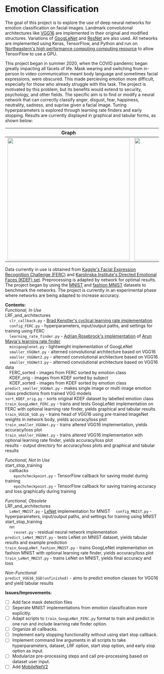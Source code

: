 # Emotion Classification

The goal of this project is to explore the use of deep neural networks for emotion classification on facial images. Landmark convolutonal architectures like [VGG16](https://arxiv.org/abs/1409.1556) are implemented in their original and modified structures. Variations of [GoogLeNet](https://static.googleusercontent.com/media/research.google.com/en//pubs/archive/43022.pdf) and [ResNet](https://arxiv.org/abs/1512.03385) are also used. All networks are implemented using Keras, TensorFlow, and Python and run on [Northeastern's high performance computing computing resource](https://rc-docs.northeastern.edu/en/latest/welcome/welcome.html) to allow TensorFlow to use a GPU.

This project began in summer 2020, when the COVID pandemic began greatly impacting all facets of life. Mask wearing and switching from in-person to video communication meant body language and sometimes facial expressions, were obscured. This made percieving emotion more difficult, especially for those who already struggle with this task. The project is motivated by this problem, but its benefits would extend to security, psychology, and other fields. The specific aim is to find or modify a neural network that can correctly classify anger, disgust, fear, happiness, neutrality, sadness, and suprise given a facial image. Tuning hyperparameters is explored through learning rate finders and early stopping. Results are currently displayed in graphical and tabular forms, as shown below:

Graph                  |  Report
:-------------------------:|:-------------------------:
<img src="https://github.com/joeyhark/emotion_classification/blob/master/results/smaller_VGGNet2_FERC.png" width="400">  |  <img src="https://github.com/joeyhark/emotion_classification/blob/master/results/smaller_VGGNet2_FERC_report.png" width="400">

Data currently in use is obtained from [Kaggle's Facial Expression Recognition Challenge (FERC)](https://www.kaggle.com/c/challenges-in-representation-learning-facial-expression-recognition-challenge/data) and [Karolinska Institute's Directed Emotional Faces (KDEF) set](https://www.kdef.se/home/aboutKDEF.html). Preprocessing is adapted by network for optimal results. The project began by using the [MNIST](http://yann.lecun.com/exdb/mnist/) and [fashion MNIST](https://github.com/zalandoresearch/fashion-mnist/tree/master/data) datasets to benchmark the networks. The project is currently in an experimental phase where networks are being adapted to increase accuracy.

**Contents:**  
*Functional, In Use*  
LRF_and_architectures  
&ensp;&ensp;`clr_callback.py` - [Brad Kenstler's cyclical learning rate implementation](https://github.com/bckenstler/CLR)   
&ensp;&ensp;`config_FERC.py` - hyperparameters, input/output paths, and settings for training using FERC  
&ensp;&ensp;`learning_rate_finder.py` - [Adrian Rosebrock's implementation](https://www.pyimagesearch.com/2019/08/05/keras-learning-rate-finder/) of [Arun Mayia's learning rate finder](https://github.com/amaiya/ktrain/blob/master/ktrain/lroptimize/lrfinder.py)  
&ensp;&ensp;`minigooglenet.py` - lightweight implementation of GoogLeNet  
&ensp;&ensp;`smaller_VGGNet.py` - alterned convolutional architecture based on VGG16  
&ensp;&ensp;`smaller_VGGNet2.py` - alterned convolutional architecture based on VGG16  
&ensp;&ensp;`smaller_VGGNet3.py` - alterned convolutional architecture based on VGG16  
data  
&ensp;&ensp;FERC_sorted - images from FERC sorted by emotion class  
&ensp;&ensp;KDEF_orig - images from KDEF sorted by subject  
&ensp;&ensp;KDEF_sorted - images from KDEF sorted by emotion class  
`predict_smaller_VGGNet.py` - makes single image or multi image emotion class predictions from trained VGG models  
`sort_KDEF_orig.py` - sorts original KDEF dataset by labelled emotion class  
`train_GoogLeNet_FERC.py` - trains and tests GoogLeNet implementation on FERC with optional learning rate finder, yields graphical and tabular results  
`train_VGG16_SGD.py` - trains head of VGG16 using pre-trained ImageNet weights in network body, yields accuracy/loss plot  
`train_smaller_VGGNet.py` - trains altered VGG16 implementation, yields accuracy/loss plot  
`train_smaller_VGGNet.py` - trains altered VGG16 implementation with optional learning rate finder, yields accuracy/loss plot  
results - output directory for accuracy/loss plots and graphical and tabular results  

*Functional, Not In Use*  
start_stop_training  
&ensp;&ensp;callbacks  
&ensp;&ensp;&ensp;&ensp;`epochcheckpoint.py` - TensorFlow callback for saving model during training  
&ensp;&ensp;&ensp;&ensp;`epochcheckpoint.py` - TensorFlow callback for saving training accuracy and loss graphically during training  

*Functional, Obsolete*   
LRF_and_architectures  
&ensp;&ensp;`LeNet_MNIST.py` -  [LeNet](http://yann.lecun.com/exdb/publis/pdf/lecun-98.pdf) implementation for MNIST 
&ensp;&ensp;`config_MNIST.py` -  hyperparameters, input/output paths, and settings for training using MNIST  
start_stop_training  
&ensp;&ensp;nn  
&ensp;&ensp;&ensp;&ensp;`resnet.py` - residual neural network implementation  
`predict_LeNet_MNIST.py` - tests LeNet on MNIST dataset, yields tabular results and example prediction  
`train_GoogLeNet_fashion_MNIST.py` - trains GoogLeNet implementation on fashion MNIST with optional learning rate finder, yields accuracy/loss plot  
`train_LeNet_MNIST.py` - trains LeNet on MNIST, yields final accuracy and loss

*Non-Functional*  
`predict_VGG16_SGD(unfinished)` - aims to predict emotion classes for VGG16 and yield tabular results  

**Issues/Improvements:**  
- [ ] Add face mask detection files
- [ ] Seperate MNIST implementations from emotion classification more explicitly.
- [ ] Adapt scripts to `train_GoogLeNet_FERC.py` format to train and predict in one run and include learning rate finder option.
- [ ] Organize all callbacks.
- [ ] Implement early stopping functionality without using start stop callback.
- [ ] Implement command line arguments in all scripts to take hyperparameters, dataset, LRF option, start stop option, and early stop option as input.
- [ ] Modularize pre-processing steps and call pre-processing based on dataset user input.
- [ ] Add [MobileNetV2](https://arxiv.org/abs/1801.04381)
